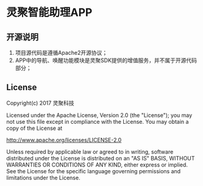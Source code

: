 # 灵聚智能助理APP

## 开源说明
1. 项目源代码是遵循Apache2开源协议；
2. APP中的导航、唤醒功能模块是灵聚SDK提供的增值服务，并不属于开源代码部分；


## License
Copyright(c) 2017 灵聚科技

Licensed under the Apache License, Version 2.0 (the "License");
you may not use this file except in compliance with the License.
You may obtain a copy of the License at

   http://www.apache.org/licenses/LICENSE-2.0

Unless required by applicable law or agreed to in writing, software
distributed under the License is distributed on an "AS IS" BASIS,
WITHOUT WARRANTIES OR CONDITIONS OF ANY KIND, either express or implied.
See the License for the specific language governing permissions and
limitations under the License.
